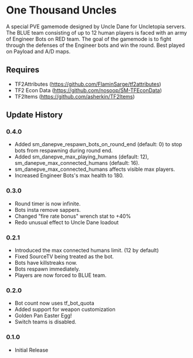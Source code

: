 # One Thousand Uncles

A special PVE gamemode designed by Uncle Dane for Uncletopia servers. The BLUE team consisting of up to 12 human players is faced with an army of Engineer Bots on RED team. The goal of the gamemode is to fight through the defenses of the Engineer bots and win the round. Best played on Payload and A/D maps.  

## Requires

- TF2Attributes (https://github.com/FlaminSarge/tf2attributes)
- TF2 Econ Data (https://github.com/nosoop/SM-TFEconData)
- TF2Items (https://github.com/asherkin/TF2Items)

## Update History

### 0.4.0
- Added sm_danepve_respawn_bots_on_round_end (default: 0) to stop bots from respawning during round end. 
- Added sm_danepve_max_playing_humans (default: 12), sm_danepve_max_connected_humans (default: 16).
- sm_danepve_max_connected_humans affects visible max players.
- Increased Engineer Bots's max health to 180.

### 0.3.0
- Round timer is now infinite.
- Bots insta remove sappers.
- Changed "fire rate bonus" wrench stat to +40%
- Redo unusual effect to Uncle Dane loadout

### 0.2.1

- Introduced the max connected humans limit. (12 by default)
- Fixed SourceTV being treated as the bot.
- Bots have killstreaks now.
- Bots respawn immediately.
- Players are now forced to BLUE team.

### 0.2.0

- Bot count now uses tf_bot_quota
- Added support for weapon customization
- Golden Pan Easter Egg!
- Switch teams is disabled.

### 0.1.0

- Initial Release
